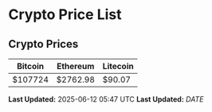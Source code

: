 # Crypto Price List

## Crypto Prices
| Bitcoin | Ethereum | Litecoin |
| ------- | -------- | -------- |
| $107724 | $2762.98 | $90.07 |
**Last Updated:** 2025-06-12 05:47 UTC
**Last Updated:** $DATE$
